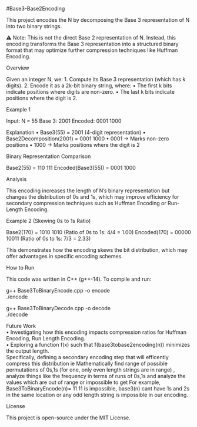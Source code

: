 #Base3-Base2Encoding

This project encodes the N by decomposing the Base 3 representation of N into two binary strings.

⚠ Note: This is not the direct Base 2 representation of N. Instead, this encoding transforms the Base 3 representation into a structured binary format that may optimize further compression techniques like Huffman Encoding.

Overview

Given an integer N, we:
	1.	Compute its Base 3 representation (which has k digits).
	2.	Encode it as a 2k-bit binary string, where:
	•	The first k bits indicate positions where digits are non-zero.
	•	The last k bits indicate positions where the digit is 2.

Example 1

Input:  N = 55
Base 3: 2001
Encoded: 0001 1000

Explanation
	•	Base3(55) = 2001 (4-digit representation)
	•	Base2Decomposition(2001) = 0001 1000
	•	0001 → Marks non-zero positions
	•	1000 → Marks positions where the digit is 2

Binary Representation Comparison

Base2(55) = 110 111
Encoded(Base3(55)) = 0001 1000

Analysis

This encoding increases the length of N’s binary representation but changes the distribution of 0s and 1s, which may improve efficiency for secondary compression techniques such as Huffman Encoding or Run-Length Encoding.

Example 2 (Skewing 0s to 1s Ratio)

Base2(170) = 1010 1010       (Ratio of 0s to 1s: 4/4 = 1.00)
Encoded(170) = 00000 10011   (Ratio of 0s to 1s: 7/3 = 2.33)

This demonstrates how the encoding skews the bit distribution, which may offer advantages in specific encoding schemes.

How to Run

This code was written in C++ (g++-14). To compile and run:

g++ Base3ToBinaryEncode.cpp -o encode  
./encode  

g++ Base3ToBinaryDecode.cpp -o decode  
./decode  

Future Work  
	•	Investigating how this encoding impacts compression ratios for Huffman Encoding, Run Length Encoding.  
	•	Exploring a function f(x) such that f(base3tobase2encoding(n)) minimizes the output length.  
 		Specifically, defining a secondary encoding step that will efficently compress this distribution
   		ie Mathematically find range of possible permutations of 0s,1s (for one, only even length strings are in range)
     		, analyze things like the frequency in terms of runs of 0s,1s 
       		and analyze the values which are out of range or impossible to get 
	 	For example, Base3ToBinaryEncode(n)= 11 11 is impossible, base3(n) cant have 1s and 2s in the same location
	 	or any odd length string is impossible in our encoding. 

License

This project is open-source under the MIT License.
